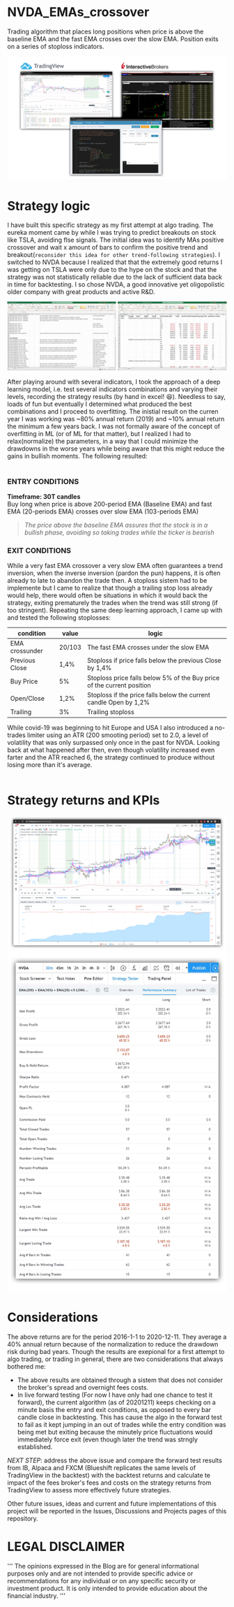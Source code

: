 # NVDA_EMAs_crossover
Trading algorithm that places long positions when price is above the baseline EMA and the fast EMA crosses over the slow EMA. Position exits on a series of stoploss indicators.

![](images/README_header.jpg)


# Strategy logic
I have built this specific strategy as my first attempt at algo trading. The eureka moment came by while I was trying to predict breakouts on stock like TSLA, avoiding flse signals. The initial idea was to identify MAs positive crossover and wait x amount of bars to confirm the positive trend and breakout(`reconsider this idea for other trend-following strategies`). I switched to NVDA because I realized that that the extremely good returns I was getting on TSLA were only due to the hype on the stock and that the strategy was not statistically reliable due to the lack of sufficient data back in time for backtesting. I so chose NVDA, a good innovative yet oligopolistic older company with great products and active R&D.

![](images/early_nml_tests.jpg)

After playing around with several indicators, I took the approach of a deep learning model, i.e. test several indicators combinations and varying their levels, recording the strategy results (by hand in excel! :laughing:). Needless to say, loads of fun but eventually I determined what produced the best combinations and I proceed to overfitting. The inistial result on the curren year I was working was ~80% annual return (2019) and ~10% annual return the minimum a few years back. I was not formally aware of the concept of overfitting in ML (or of ML for that matter), but I realized I had to relax(normalize) the parameters, in a way that I could minimize the drawdowns in the worse years while being aware that this might reduce the gains in bullish moments. The following resulted:<br><br>


### ENTRY CONDITIONS
**Timeframe: 30T candles**<br>
Buy long when price is above 200-period EMA (Baseline EMA) and fast EMA (20-periods EMA) crosses over slow EMA (103-periods EMA)

> *The price above the baseline EMA assures that the stock is in a bullish phase, avoiding so taking trades while the ticker is bearish*



### EXIT CONDITIONS
While a very fast EMA crossover a very slow EMA often guarantees a trend inversion, when the inverse inversion (pardon the pun) happens, it is often already to late to abandon the trade then. A stoploss sistem had to be implemente but I came to realize that though a trailing stop loss already would help, there would often be situations in which it would back the strategy, exiting prematurely the trades when the trend was still strong (if too stringent). Repeating the same deep learning approach, I came up with and tested the following stoplosses:

condition | value | logic
--- | --- | ---
EMA crossunder | 20/103 | The fast EMA crosses under the slow EMA
Previous Close | 1,4% | Stoploss if price falls below the previous Close by 1,4%
Buy Price | 5% | Stoploss price falls below 5% of the Buy price of the current position
Open/Close | 1,2% | Stoploss if the price falls below the current candle Open by 1,2%
Trailing | 3% | Trailing stoploss


While covid-19 was beginning to hit Europe and USA I also introduced a no-trades limiter using an ATR (200 smooting period) set to 2.0, a level of volatility that was only surpassed only once in the past for NVDA. Looking back at what happened after then, even though volatility increased even farter and the ATR reached 6, the strategy continued to produce without losing more than it's average.
<br><br>


# Strategy returns and KPIs
![](images/20162020_tradingview_NVDA_snapshot.jpg)
![](images/20162020_tradingview_NVDA_kpis.jpg)


# Considerations
The above returns are for the period 2016-1-1 to 2020-12-11. They average a 40% annual return because of the normalization to reduce the drawdown risk during bad years. Though the results are exepional for a first attempt to algo trading, or trading in general, there are two considerations that always bothered me:
- The above results are obtained through a sistem that does not consider the broker's spread and overnight fees costs.
- In live forward testing (For now I have only had one chance to test it forward), the current algorithm (as of 20201211) keeps checking on a minute basis the entry and exit conditions, as opposed to every bar candle close in backtesting. This has cause the algo in the forward test to fail as it kept jumping in an out of trades while the entry condition was being met but exiting because the minutely price fluctuations would immediately force exit (even though later the trend was strngly established.


*NEXT STEP*: address the above issue and compare the forward test results from IB, Alpaca and FXCM (Blueshift replicates the same levels of TradingView in the backtest) with the backtest returns and calculate te impact of the fees broker's fees and costs on the strategy returns from TradingView to assess more effectively future strategies.

Other future issues, ideas and current and future implementations of this project will be reported in the Issues, Discussions and Projects pages of this repository.

# LEGAL DISCLAIMER
'''
The opinions expressed in the Blog are for general informational purposes only and are not intended to provide specific advice or recommendations for any individual or on any specific security or investment product. It is only intended to provide education about the financial industry.
'''
